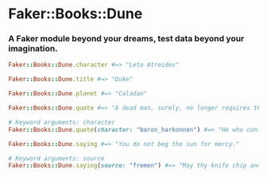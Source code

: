 # Faker::Books::Dune

### A Faker module beyond your dreams, test data beyond your imagination.

```ruby
Faker::Books::Dune.character #=> "Leto Atreides"

Faker::Books::Dune.title #=> "Duke"

Faker::Books::Dune.planet #=> "Caladan"

Faker::Books::Dune.quote #=> "A dead man, surely, no longer requires that water."

# Keyword arguments: character
Faker::Books::Dune.quote(character: "baron_harkonnen") #=> "He who controls the spice, controls the universe!"

Faker::Books::Dune.saying #=> "You do not beg the sun for mercy."

# Keyword arguments: source
Faker::Books::Dune.saying(source: "fremen") #=> "May thy knife chip and shatter."
```

